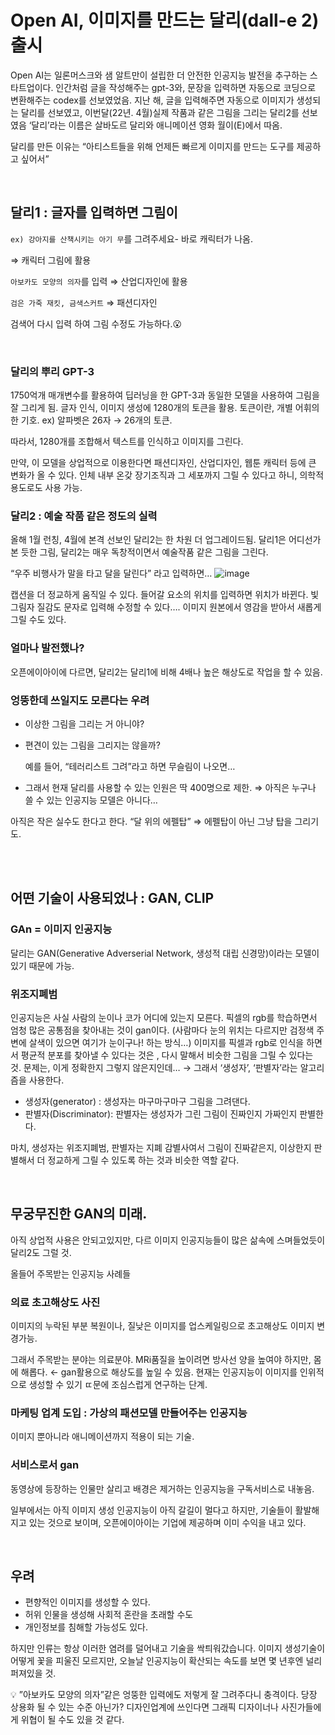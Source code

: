 # Open AI, 이미지를 만드는 달리(dall-e 2)출시

Open AI는 일론머스크와 샘 알트만이 설립한 더 안전한 인공지능 발전을 추구하는 스타트업이다. 인간처럼 글을 작성해주는 gpt-3와, 문장을 입력하면 자동으로 코딩으로 변환해주는 codex를 선보였었음.
지난 해, 글을 입력해주면 자동으로 이미지가 생성되는 달리를 선보였고, 이번달(22년. 4월)실제 작품과 같은 그림을 그리는 달리2를 선보였음
‘달리’라는 이름은 살바도르 달리와 애니메이션 영화 월이(E)에서 따옴.

달리를 만든 이유는 “아티스트들을 위해 언제든 빠르게 이미지를 만드는 도구를 제공하고 싶어서”

<br/>

## 달리1 : 글자를 입력하면 그림이
`ex) 강아지를 산책시키는 아기 무`를 그려주세요- 바로 캐릭터가 나옴.

⇒ 캐릭터 그림에 활용

`아보카도 모양의 의자`를 입력 ⇒ 산업디자인에 활용

`검은 가죽 재킷, 금색스커트` ⇒ 패션디자인

검색어 다시 입력 하여 그림 수정도 가능하다.😮

<br/>

### 달리의 뿌리 GPT-3
1750억개 매개변수를 활용하여 딥러닝을 한 GPT-3과 동일한 모델을 사용하여 그림을 잘 그리게 됨. 글자 인식, 이미지 생성에 1280개의 토큰을 활용. 
토큰이란, 개별 어휘의 한 기호. ex) 알파벳은 26자 → 26개의 토큰.

따라서, 1280개를 조합해서 텍스트를 인식하고 이미지를 그린다.

만약, 이 모델을 상업적으로 이용한다면 패션디자인, 산업디자인, 웹툰 캐릭터 등에 큰 변화가 올 수 있다. 인체 내부 온갖 장기조직과 그 세포까지 그릴 수 있다고 하니, 의학적 용도로도 사용 가능.

### 달리2 : 예술 작품 같은 정도의 실력

올해 1월 런칭, 4월에 본격 선보인 달리2는 한 차원 더 업그레이드됨. 달리1은 어디선가 본 듯한 그림, 달리2는 매우 독창적이면서 예술작품 같은 그림을 그린다. 

“우주 비행사가 말을 타고 달을 달린다” 라고 입력하면…
![image](https://user-images.githubusercontent.com/62272445/166680313-31f1704e-8973-4667-8207-229dfc97e209.png)

 캡션을 더 정교하게 움직일 수 있다. 들어갈 요소의 위치를 입력하면 위치가 바뀐다. 빛 그림자 질감도 문자로 입력해 수정할 수 있다…. 
이미지 원본에서 영감을 받아서 새롭게 그릴 수도 있다.

### 얼마나 발전했나?

오픈에이아이에 다르면, 달리2는 달리1에 비해 4배나 높은 해상도로 작업을 할 수 있음. 

### 엉뚱한데 쓰일지도 모른다는 우려

- 이상한 그림을 그리는 거 아니야?
- 편견이 있는 그림을 그리지는 않을까?
    
    예를 들어, “테러리스트 그려”라고 하면 무슬림이 나오면…
    
- 그래서 현재 달리를 사용할 수 있는 인원은 딱 400명으로 제한. ⇒ 아직은 누구나 쓸 수 있는 인공지능 모델은 아니다…

아직은 작은 실수도 한다고 한다. “달 위의 에펠탑” ⇒ 에펠탑이 아닌 그냥 탑을 그리기도.

<br/>
<br/>

## 어떤 기술이 사용되었나 : GAN, CLIP
### GAn = 이미지 인공지능

달리는 GAN(Generative Adverserial Network, 생성적 대립 신경망)이라는 모델이 있기 때문에 가능. 

### 위조지폐범
인공지능은 사실 사람의 눈이나 코가 어디에 있는지 모른다. 픽셀의 rgb를 학습하면서 엄청 많은 공통점을 찾아내는 것이 gan이다. (사람마다 눈의 위치는 다르지만 검정색 주변에 살색이 있으면 여기가 눈이구나! 하는 방식…) 이미지를 픽셀과 rgb로 인식을 하면서 평균적 분포를 찾아낼 수 있다는 것은 , 다시 말해서 비슷한 그림을 그릴 수 있다는 것.
문제는, 이게 정확한지 그렇지 않은지인데… 
→ 그래서 ‘생성자’, ‘판별자’라는 알고리즘을 사용한다.

- 생성자(generator) : 생성자는 마구마구마구 그림을 그려댄다.
- 판별자(Discriminator): 판별자는 생성자가 그린 그림이 진짜인지 가짜인지 판별한다.

마치, 생성자는 위조지폐범, 판별자는 지폐 감별사여서 그림이 진짜같은지, 이상한지 판별해서 더 정교하게 그릴 수 있도록 하는 것과 비슷한 역할 같다.
 
<br/>

## 무궁무진한 GAN의 미래.

아직 상업적 사용은 안되고있지만, 다르 이미지 인공지능들이 많은 삶속에 스며들었듯이 달리2도 그럴 것. 

올들어 주목받는 인공지능 사례들

### 의료 초고해상도 사진

이미지의 누락된 부분 복원이나, 질낮은 이미지를 업스케일링으로 초고해상도 이미지 변경가능.

그래서 주목받는 분야는 의료분야. MRi품질을 높이려면 방사선 양을 높여야 하지만, 몸에 해롭다. ← gan활용으로 해상도를 높일 수 있음. 현재는 인공지능이 이미지를 인위적으로 생성할 수 있기 ㄸ문에 조심스럽게 연구하는 단계.

### 마케팅 업계 도입 : 가상의 패션모델 만들어주는 인공지능

이미지 뿐아니라 애니메이션까지 적용이 되는 기술.

### 서비스로서 gan

동영상에 등장하는 인물만 살리고 배경은 제거하는 인공지능을 구독서비스로 내놓음. 

일부에서는 아직 이미지 생성 인공지능이 아직 갈길이 멀다고 하지만, 기술들이 활발해지고 있는 것으로 보이며, 오픈에이아이는 기업에 제공하며 이미 수익을 내고 있다.

<br/>

## 우려

- 편향적인 이미지를 생성할 수 있다.
- 허위 인물을 생성해 사회적 혼란을 초래할 수도
- 개인정보를 침해할 가능성도 있다.

하지만 인류는 항상 이러한 염려를 덜어내고 기술을 싹틔워갔습니다. 이미지 생성기술이 어떻게 꽃을 피울진 모르지만, 오늘날 인공지능이 확산되는 속도를 보면 몇 년후엔 널리퍼져있을 것.

<aside>
💡 ”아보카도 모양의 의자”같은 엉뚱한 입력에도 저렇게 잘 그려주다니 충격이다. 당장 상용화 될 수 있는 수준 아닌가? 디자인업계에 쓰인다면 그래픽 디자이너나 사진가들에게 위협이 될 수도 있을 것 같다.
</aside>
